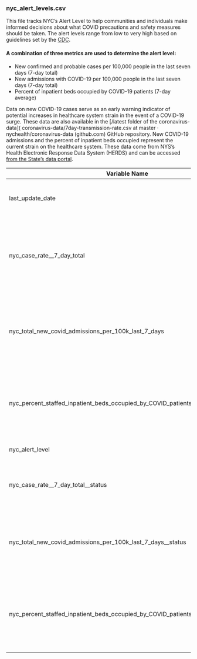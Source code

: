 ### nyc_alert_levels.csv    
This file tracks NYC’s Alert Level to help communities and individuals make informed decisions about what COVID precautions and safety measures should be taken. The alert levels range from low to very high based on guidelines set by the [CDC](https://www.cdc.gov/coronavirus/2019-ncov/science/community-levels.html). 

#### A combination of three metrics are used to determine the alert level: 
* New confirmed and probable cases per 100,000 people in the last seven days (7-day total)
* New admissions with COVID-19 per 100,000 people in the last seven days (7-day total)
* Percent of inpatient beds occupied by COVID-19 patients (7-day average)

Data on new COVID-19 cases serve as an early warning indicator of potential increases in healthcare system strain in the event of a COVID-19 surge. 
These data are also available in the [/latest folder of the coronavirus-data]( coronavirus-data/7day-transmission-rate.csv at master · nychealth/coronavirus-data (github.com) GitHub repository. New COVID-19 admissions and the percent of inpatient beds occupied represent the current strain on the healthcare system. These data come from NYS’s Health Electronic Response Data System (HERDS) and can be accessed [from the State’s data portal](https://health.data.ny.gov/Health/New-York-State-Statewide-COVID-19-Hospitalizations/jw46-jpb7).

| Variable Name | Definition | 
|------------------|----------------------------------------------------------------------------------------------------|
| last_update_date | Date of data's most recent update |    
| nyc_case_rate__7_day_total | NYC confirmed and probable cases per 100,000 people in the last seven days|     
| nyc_total_new_covid_admissions_per_100k_last_7_days | New admissions with COVID-19 per 100,000 people in the last seven days |      
| nyc_percent_staffed_inpatient_beds_occupied_by_COVID_patients_7_day_avg | Percent of inpatient beds occupied by COVID-19 patients  (7-day average)|    
| nyc_alert_level | Current NYC alert level status |
| nyc_case_rate__7_day_total__status | The seven day trend for cases per 100,000 people |
| nyc_total_new_covid_admissions_per_100k_last_7_days__status	| The seven day trend for new admissions with COVID-19 per 100,000 people |
| nyc_percent_staffed_inpatient_beds_occupied_by_COVID_patients_7_day_avg__status | The seven day trend for the percent of inpatient beds occupied by COVID-19 patients |
